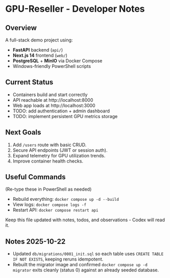 # GPU-Reseller - Developer Notes

## Overview
A full-stack demo project using:
- **FastAPI** backend (`api/`)
- **Next.js 14** frontend (`web/`)
- **PostgreSQL** + **MinIO** via Docker Compose
- Windows-friendly PowerShell scripts

## Current Status
- Containers build and start correctly
- API reachable at http://localhost:8000
- Web app loads at http://localhost:3000
- TODO: add authentication + admin dashboard
- TODO: implement persistent GPU metrics storage

## Next Goals
1. Add `/users` route with basic CRUD.
2. Secure API endpoints (JWT or session auth).
3. Expand telemetry for GPU utilization trends.
4. Improve container health checks.

## Useful Commands
(Re-type these in PowerShell as needed)
- Rebuild everything: `docker compose up -d --build`
- View logs: `docker compose logs -f`
- Restart API: `docker compose restart api`

Keep this file updated with notes, todos, and observations - Codex will read it.

## Notes 2025-10-22
- Updated `db/migrations/0001_init.sql` so each table uses `CREATE TABLE IF NOT EXISTS`, keeping reruns idempotent.
- Rebuilt the migrator image and confirmed `docker compose up -d migrator` exits cleanly (status 0) against an already seeded database.
